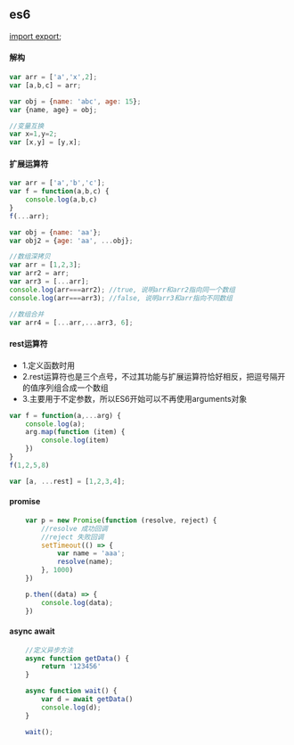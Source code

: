 ## es6 

[import export](http://es6.ruanyifeng.com/#docs/module);

#### 解构
```js
var arr = ['a','x',2];
var [a,b,c] = arr;

var obj = {name: 'abc', age: 15};
var {name, age} = obj;

//变量互换
var x=1,y=2;
var [x,y] = [y,x];

```

#### 扩展运算符
```js
var arr = ['a','b','c'];
var f = function(a,b,c) {
    console.log(a,b,c)
}
f(...arr);

var obj = {name: 'aa'};
var obj2 = {age: 'aa', ...obj};

//数组深拷贝
var arr = [1,2,3];
var arr2 = arr;
var arr3 = [...arr];
console.log(arr===arr2); //true, 说明arr和arr2指向同一个数组
console.log(arr===arr3); //false, 说明arr3和arr指向不同数组

//数组合并
var arr4 = [...arr,...arr3, 6];
```

#### rest运算符
* 1.定义函数时用
* 2.rest运算符也是三个点号，不过其功能与扩展运算符恰好相反，把逗号隔开的值序列组合成一个数组
* 3.主要用于不定参数，所以ES6开始可以不再使用arguments对象

```js
var f = function(a,...arg) {
    console.log(a);
    arg.map(function (item) { 
        console.log(item)    
    })  
}
f(1,2,5,8)

var [a, ...rest] = [1,2,3,4];
```


#### promise
```js
    var p = new Promise(function (resolve, reject) {
        //resolve 成功回调
        //reject 失败回调
        setTimeout(() => {
            var name = 'aaa';
            resolve(name);
        }, 1000)
    })

    p.then((data) => {
        console.log(data);
    })
```
#### async await
```js
    //定义异步方法
    async function getData() {
        return '123456'
    }

    async function wait() {
        var d = await getData()
        console.log(d);
    }

    wait();
```

